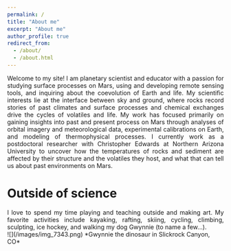 ```yaml
---
permalink: /
title: "About me"
excerpt: "About me"
author_profile: true
redirect_from: 
  - /about/
  - /about.html
---
```

<div style="text-align: justify"> Welcome to my site! I am planetary scientist and educator with a passion for studying surface processes on Mars, using and developing remote sensing tools, and inquiring about the coevolution of Earth and life. My scientific interests lie at the interface between sky and ground, where rocks record stories of past climates and surface processes and chemical exchanges drive the cycles of volatiles and life. My work has focused primarily on gaining insights into past and present process on Mars through analyses of orbital imagery and meteorological data, experimental calibrations on Earth, and modeling of thermophysical processes. I currently work as a postdoctoral researcher with Christopher Edwards at Northern Arizona University to uncover how the temperatures of rocks and sediment are affected by their structure and the volatiles they host, and what that can tell us about past environments on Mars. </div>


# Outside of science
<div style="text-align: justify"> I love to spend my time playing and teaching outside and making art. My favorite activities include kayaking, rafting, skiing, cycling, climbing, sculpting, ice hockey, and walking my dog Gwynnie (to name a few…).</div>
![](/images/img_7343.png)
*Gwynnie the dinosaur in Slickrock Canyon, CO*